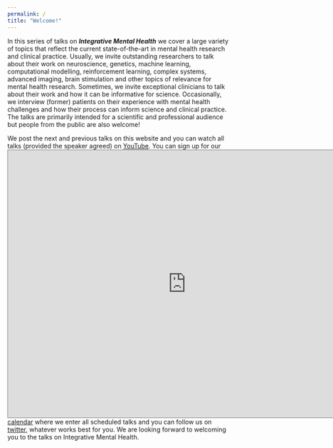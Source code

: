 ```yaml
---
permalink: /
title: "Welcome!"
---
```

In this series of talks on ***Integrative Mental Health*** we cover a large variety of topics that reflect the current state-of-the-art in mental health research and clinical practice. Usually, we invite outstanding researchers to talk about their work on neuroscience, genetics, machine learning, computational modelling, reinforcement learning, complex systems, advanced imaging, brain stimulation and other topics of relevance for mental health research. Sometimes, we invite exceptional clinicians to talk about their work and how it can be informative for science. Occasionally, we interview (former) patients on their experience with mental health challenges and how their process can inform science and clinical practice. The talks are primarily intended for a scientific and professional audience but people from the public are also welcome!

We post the next and previous talks on this website and you can watch all talks (provided the speaker agreed) on [YouTube](https://www.youtube.com/channel/UClXETK-LMbC4AMu3KXnwJUg). You can sign up for our <iframe src="https://calendar.google.com/calendar/embed?height=600&wkst=1&bgcolor=%23ffffff&ctz=Europe%2FBerlin&src=aW1oLnRhbGtzQGdtYWlsLmNvbQ&color=%23039BE5" style="border:solid 1px #777" width="800" height="600" frameborder="0" scrolling="no"></iframe> [calendar](https://calendar.google.com/calendar/embed?src=imh.talks%40gmail.com&ctz=Europe%2FBerlin) where we enter all scheduled talks and you can follow us on [twitter](https://twitter.com/IMHtalks), whatever works best for you. We are looking forward to welcoming you to the talks on Integrative Mental Health.
